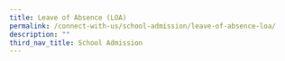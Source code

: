```yaml
---
title: Leave of Absence (LOA)
permalink: /connect-with-us/school-admission/leave-of-absence-loa/
description: ""
third_nav_title: School Admission
---
```

